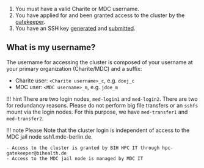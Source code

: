 1. You must have a valid Charite or MDC username.
2. You have applied for and been granted access to the cluster by the [gatekeeper](mailto:hpc-gatekeeper@bihealth.de).
3. You have an SSH key [generated](../generate-key/linux.md) and [submitted](../submit-key/charite.md).

## What is my username?

The username for accessing the cluster is composed of your username at your primary organization (Charite/MDC) and a suffix:

- Charite user: `<Charite username>_c`, e.g. `doej_c`
- MDC user: `<MDC username>_m`, e.g. `jdoe_m`

!!! hint
    There are two login nodes, `med-login1` and `med-login2`. There are two for
    redundancy reasons. Please do not perform big file transfers or an `sshfs`
    mount via the login nodes. For this purpose, we have `med-transfer1` and
    `med-transfer2`.

!!! note
    Please Note that the cluster login is independent of access to the MDC jail node ssh1.mdc-berlin.de.

    - Access to the cluster is granted by BIH HPC IT through hpc-gatekeeper@bihealth.de
    - Access to the MDC jail node is managed by MDC IT
